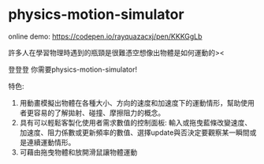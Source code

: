 # physics-motion-simulator

online demo: https://codepen.io/rayquazacxj/pen/KKKGgLb

許多人在學習物理時遇到的瓶頸是很難憑空想像出物體是如何運動的><

登登登 你需要physics-motion-simulator!

特色: 
1. 用動畫模擬出物體在各種大小、方向的速度和加速度下的運動情形，幫助使用者更容易的了解拋射、碰撞、摩擦阻力的概念。
2. 具有可以輕鬆客製化使用者需求數值的控制面板: 輸入或拖曳藍條改變速度、加速度、阻力係數或更新頻率的數值、選擇update與否決定要觀察某一瞬間或是連續運動情形。
3. 可藉由拖曳物體和放開滑鼠讓物體運動
